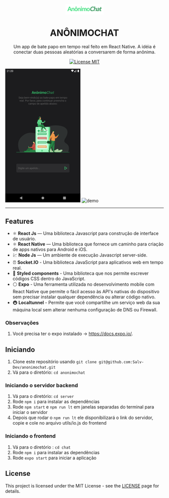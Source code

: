 <h1 align="center">
<br>
  <img src="./images/anonimochat.png" alt="anonimochat" width="120">
<br>
<br>
ANÔNIMOCHAT
</h1>

<p align="center">Um app de bate papo em tempo real feito em React Native. A idéia é conectar duas pessoas aleatórias a conversarem de forma anônima.</p>

<p align="center">
  <a href="https://opensource.org/licenses/MIT">
    <img src="https://img.shields.io/badge/License-MIT-blue.svg" alt="License MIT">
  </a>
</p>

[//]: # (Add your gifs/images here:)
<div>
  <img src="./images/screenshot.png" alt="demo" height="425">
  <img src="./images/anonimochatgif.gif" alt="demo" height="425">
</div>
<hr />

## Features
[//]: # (Add the features of your project here:)

- ⚛️ **React Js** — Uma biblioteca Javascript para construção de interface de usuário.
- ⚛️ **React Native** — Uma biblioteca que fornece um caminho para criação de apps nativos para Android e iOS.
- 💹 **Node Js** — Um ambiente de execução Javascript server-side.
- ⏰ **Socket.IO** - Uma biblioteca JavaScript para aplicativos web em tempo real.
- 💅 **Styled components** - Uma biblioteca que nos permite escrever códigos CSS dentro do JavaScript.
- ⚪ **Expo** - Uma ferramenta utilizada no desenvolvimento mobile com React Native que permite o fácil acesso às API's nativas do dispositivo sem precisar instalar qualquer dependência ou alterar código nativo.
- 🚇 **Localtunnel** - Permite que você compartilhe um serviço web da sua máquina local sem alterar nenhuma configuração de DNS ou Firewall.

### Observações

1. Você precisa ter o expo instalado -> https://docs.expo.io/.

## Iniciando

1. Clone este repositório usando `git clone git@github.com:Salv-Dev/anonimochat.git`
2. Vá para o diretório: `cd anonimochat`<br />

### Iniciando o servidor backend

1. Vá para o diretório: `cd server`
2. Rode `npm i` para instalar as dependências
3. Rode `npm start` e `npm run lt` em janelas separadas do terminal para iniciar o servidor
4. Depois que rodar o `npm run lt` ele disponibilizará o link do servidor, copie e cole no arquivo utils/io.js do frontend

### Iniciando o frontend

1. Vá para o diretório : `cd chat`
2. Rode `npm i` para instalar as dependências
3. Rode `expo start` para iniciar a aplicação

## License

This project is licensed under the MIT License - see the [LICENSE](https://opensource.org/licenses/MIT) page for details.

